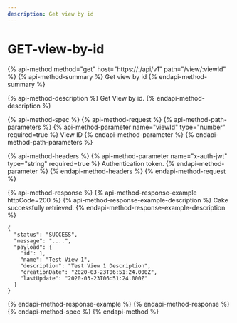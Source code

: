 ```yaml
---
description: Get view by id
---
```


# GET-view-by-id

{% api-method method="get" host="https://<host>:<port>/api/v1" path="/view/:viewId" %}
{% api-method-summary %}
Get view by id
{% endapi-method-summary %}

{% api-method-description %}
Get View by id.
{% endapi-method-description %}

{% api-method-spec %}
{% api-method-request %}
{% api-method-path-parameters %}
{% api-method-parameter name="viewId" type="number" required=true %}
View ID
{% endapi-method-parameter %}
{% endapi-method-path-parameters %}

{% api-method-headers %}
{% api-method-parameter name="x-auth-jwt" type="string" required=true %}
Authentication token.
{% endapi-method-parameter %}
{% endapi-method-headers %}
{% endapi-method-request %}

{% api-method-response %}
{% api-method-response-example httpCode=200 %}
{% api-method-response-example-description %}
Cake successfully retrieved.
{% endapi-method-response-example-description %}

```
{
  "status": "SUCCESS",
  "message": "....",
  "payload": {
    "id": 1,
    "name": "Test View 1",
    "description": "Test View 1 Description",
    "creationDate": "2020-03-23T06:51:24.000Z",
    "lastUpdate": "2020-03-23T06:51:24.000Z"
  }
}
```
{% endapi-method-response-example %}
{% endapi-method-response %}
{% endapi-method-spec %}
{% endapi-method %}



